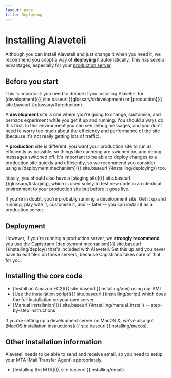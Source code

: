 ```yaml
---
layout: page
title: Deploying
---
```


# Installing Alaveteli

<p class="lead">
  Although you can install Alaveteli and just change it when you need it, we
  recommend you adopt a way of <strong>deploying</strong> it automatically.
  This has several advantages, especially for your 
  <a href="{{ site.baseurl }}glossary/#production">production server</a>.
</p>

## Before you start

This is important: you need to decide if you installing Alaveteli for
[development]({{ site.baseurl }}glossary/#development) or
[production]({{ site.baseurl }}glossary/#production).

A **development** site is one where you're going to change, customise, and
perhaps experiment while you get it up and running. You should always do this
first. In this environment you can see debug messages, and you don't need to
worry too much about the efficiency and performance of the site (because it's
not really getting lots of traffic).

A **production** site is different: you want your production site to run as
efficiently as possible, so things like cacheing are swiched on, and debug
messages switched off. It's important to be able to deploy changes to a
production site quickly and efficiently, so we recommend you consider using a
[deployment mechanism]({{ site.baseurl }}installing/deploying/) too.

Ideally, you should also have a [staging site]({{ site.baseurl }}glossary/#staging),
which is used solely to test new code in an identical environment to your
production site but before it goes live.

If you're in doubt, you're probably running a development site. Get it up and
running, play with it, customise it, and -- later -- you can install it as a
production server.

## Deployment

However, if you're running a production server, we **strongly recommend** you
use the Capistrano [deployment mechanism]({{ site.baseurl }}installing/deploy/)
that's included with Alaveteli. Set this up and you never have to edit files on
those servers, because Capistrano takes care of that for you.

## Installing the core code

* [Install on Amazon EC2]({{ site.baseurl }}installing/ami) using our AMI
* [Use the installation script]({{ site.baseurl }}installing/script) which does the full installation on your own server
* [Manual installation]({{ site.baseurl }}installing/manual_install) -- step-by-step instructions

If you're setting up a development server on MacOS X, we've also got
[MacOS installation instructions]({{ site.baseurl }}installing/macos).

## Other installation information

Alaveteli needs to be able to send and receive email, so you need to setup your
MTA (Mail Transfer Agent) appropriately.

* [Installing the MTA]({{ site.baseurl }}installing/email)
